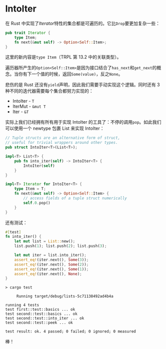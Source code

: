 # IntoIter

在 Rust 中实现了*Iterator*特性的集合都是可遍历的。它比`Drop`要更加复杂一些：

```rust
pub trait Iterator {
    type Item;
    fn next(&mut self) -> Option<Self::Item>;
}
```

这里的新内容是`type Item`（TRPL 第 13.2 中的关联类型）。

遍历器所产生的`Option<Self::Item>`是因为接口结合了`has_next`和`get_next`的概念。当你有下一个值的时候，返回`Some(value)`，反之`None`。

悲伤的是 Rust 还没有`yield`声明，因此我们需要手动实现这个逻辑。同时还有 3 种不同的迭代器需要每个集合都努力实现的：

- IntoIter - `T`
- IterMut - `&mut T`
- Iter - `&T`

实际上我们已经拥有所有用于实现 IntoIter 的工具了：不停的调用`pop`。如此我们可以使用一个 newtype 包裹 List 来实现 IntoIter：

```rust
// Tuple structs are an alternative form of struct,
// useful for trivial wrappers around other types.
pub struct IntoIter<T>(List<T>);

impl<T> List<T> {
    pub fn into_iter(self) -> IntoIter<T> {
        IntoIter(self)
    }
}

impl<T> Iterator for IntoIter<T> {
    type Item = T;
    fn next(&mut self) -> Option<Self::Item> {
        // access fields of a tuple struct numerically
        self.0.pop()
    }
}
```

还有测试：

```rust
#[test]
fn into_iter() {
    let mut list = List::new();
    list.push(1); list.push(2); list.push(3);

    let mut iter = list.into_iter();
    assert_eq!(iter.next(), Some(3));
    assert_eq!(iter.next(), Some(2));
    assert_eq!(iter.next(), Some(1));
    assert_eq!(iter.next(), None);
}
```

```null
> cargo test

     Running target/debug/lists-5c71138492ad4b4a

running 4 tests
test first::test::basics ... ok
test second::test::basics ... ok
test second::test::into_iter ... ok
test second::test::peek ... ok

test result: ok. 4 passed; 0 failed; 0 ignored; 0 measured
```

棒！
